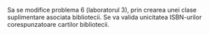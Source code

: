 Sa se modifice problema 6 (laboratorul 3), prin crearea unei clase suplimentare asociata bibliotecii. Se va valida unicitatea ISBN-urilor corespunzatoare cartilor bibliotecii.
